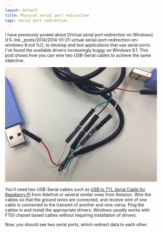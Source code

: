 ```yaml
---
layout: default
title: Physical serial port redirection
tags: serial port redirection
---
```


I have previously posted about [Virtual serial port redirection on Windows]({% link _posts/2014/2014-01-21-virtual-serial-port-redirection-on-windows-8.md %}), to develop and test applications that use serial ports. I've found the available drivers increasingly buggy on Windows 8.1. This post shows how you can wire two USB-Serial cables to achieve the same objective.

![Serial Port Redirection](/assets/img/serial-redirect.jpg)

You'll need two USB-Serial cables such as [USB to TTL Serial Cable for Raspberry Pi](http://www.adafruit.com/products/954) from Adafruit or several similar ones from Amazon. Wire the cables so that the ground wires are connected, and receive wire of one cable is connected to the transmit of another and vice-versa. Plug the cables in and install the appropriate drivers. Windows usually works with FTDI chipset based cables without requiring installation of drivers.

Now, you should see two serial ports, which redirect data to each other.
